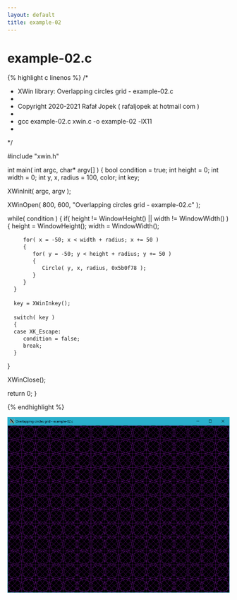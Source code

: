 ```yaml
---
layout: default
title: example-02
---
```


# example-02.c

{% highlight c linenos %}
/*
 * XWin library: Overlapping circles grid - example-02.c
 *
 * Copyright 2020-2021 Rafał Jopek ( rafaljopek at hotmail com )
 *
 * gcc example-02.c xwin.c -o example-02 -lX11
 *
 */

#include "xwin.h"

int main( int argc, char* argv[] )
{
   bool condition = true;
   int height = 0;
   int width = 0;
   int y, x, radius = 100, color;
   int key;

   XWinInit( argc, argv );

   XWinOpen( 800, 600, "Overlapping circles grid - example-02.c" );

   while( condition )
   {
      if( height != WindowHeight() || width != WindowWidth() )
      {
         height = WindowHeight();
         width = WindowWidth();

         for( x = -50; x < width + radius; x += 50 )
         {
            for( y = -50; y < height + radius; y += 50 )
            {
               Circle( y, x, radius, 0x5b0f78 );
            }
         }
      }

      key = XWinInkey();

      switch( key )
      {
      case XK_Escape:
         condition = false;
         break;
      }
   }

   XWinClose();

   return 0;
}

{% endhighlight %}

![XWin](../../assets/img/overlapping_circles_grid/example-02.png)
